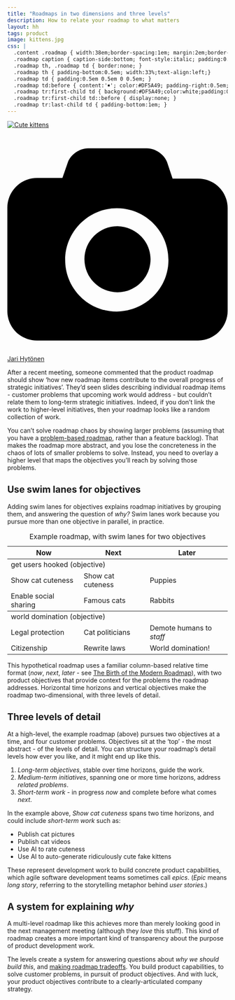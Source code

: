 ```yaml
---
title: "Roadmaps in two dimensions and three levels"
description: How to relate your roadmap to what matters
layout: hh
tags: product
image: kittens.jpg
css: |
  .content .roadmap { width:38em;border-spacing:1em; margin:2em;border-bottom:1px solid #DF5A49; font-size:110%; }
  .roadmap caption { caption-side:bottom; font-style:italic; padding:0.5em; }
  .roadmap th, .roadmap td { border:none; }
  .roadmap th { padding-bottom:0.5em; width:33%;text-align:left;}
  .roadmap td { padding:0.5em 0.5em 0 0.5em; }
  .roadmap td:before { content:'￭'; color:#DF5A49; padding-right:0.5em;}
  .roadmap tr:first-child td { background:#DF5A49;color:white;padding:0.2em 0.5em;border-radius:0.5em; }
  .roadmap tr:first-child td::before { display:none; }
  .roadmap tr:last-child td { padding-bottom:1em; }
---
```


<!--
1. Work not linked to strategic initiatives looks random.
2. Abstraction just makes the roadmap meaningless.
3. Use swim lanes for objectives.
4. Time and objectives make a roadmap two-dimensional.
5. Objectives are the top of three levels of detail.
6. Product development tasks form the third level.
7. Short-term work addresses one problem
8. Medium-term initiatives address related problems
9. Long-term objectives guide strategic initiatives
-->

[![Cute kittens](kittens.jpg)](https://unsplash.com/photos/YCPkW_r_6uA)

<a class="unsplash" href="https://unsplash.com/photos/YCPkW_r_6uA" rel="noopener noreferrer" title="Photo by Jari Hytönen"><span><svg xmlns="http://www.w3.org/2000/svg" viewBox="0 0 32 32"><title>unsplash-logo</title><path d="M20.8 18.1c0 2.7-2.2 4.8-4.8 4.8s-4.8-2.1-4.8-4.8c0-2.7 2.2-4.8 4.8-4.8 2.7.1 4.8 2.2 4.8 4.8zm11.2-7.4v14.9c0 2.3-1.9 4.3-4.3 4.3h-23.4c-2.4 0-4.3-1.9-4.3-4.3v-15c0-2.3 1.9-4.3 4.3-4.3h3.7l.8-2.3c.4-1.1 1.7-2 2.9-2h8.6c1.2 0 2.5.9 2.9 2l.8 2.4h3.7c2.4 0 4.3 1.9 4.3 4.3zm-8.6 7.5c0-4.1-3.3-7.5-7.5-7.5-4.1 0-7.5 3.4-7.5 7.5s3.3 7.5 7.5 7.5c4.2-.1 7.5-3.4 7.5-7.5z"></path></svg></span><span>Jari Hytönen</span></a>

After a recent meeting, someone commented that the product roadmap should show ‘how new roadmap items contribute to the overall progress of strategic initiatives’.
They’d seen slides describing individual roadmap items - 
customer problems that upcoming work would address - 
but couldn’t relate them to long-term strategic initiatives.
Indeed, if you don’t link the work to higher-level initiatives, then your roadmap looks like a random collection of work.

You can’t solve roadmap chaos by showing larger problems 
(assuming that you have a [problem-based roadmap](https://melissaperri.com/blog/2014/05/19/rethinking-the-product-roadmap), 
rather than a feature backlog).
That makes the roadmap more abstract, and you lose the concreteness in the chaos of lots of smaller problems to solve.
Instead, you need to overlay a higher level that maps the objectives you’ll reach by solving those problems.

## Use swim lanes for objectives

Adding swim lanes for objectives explains roadmap initiatives by grouping them,
and answering the question of _why?_
Swim lanes work because you pursue more than one objective in parallel, in practice.

<table class="roadmap">
<caption>Example roadmap, with swim lanes for two objectives</caption>
<thead>
<tr><th>Now</th><th>Next</th><th>Later</th></tr>
</thead>
<tbody>
<tr><td colspan="3">get users hooked (objective)</td></tr>
<tr><td>Show cat cuteness</td><td>Show cat cuteness</td><td>Puppies</td></tr>
<tr><td>Enable social sharing</td><td>Famous cats</td><td>Rabbits</td></tr>
</tbody>
<tbody>
<tr><td colspan="3">world domination (objective)</td></tr>
<tr><td>Legal protection</td><td>Cat politicians</td><td>Demote humans to <em>staff</em></td></tr>
<tr><td>Citizenship</td><td>Rewrite laws</td><td>World domination!</td></tr>
</tbody>
</table>

This hypothetical roadmap uses a familiar column-based relative time format (_now_, _next_, _later_ - see 
[The Birth of the Modern Roadmap](https://www.prodpad.com/blog/the-birth-of-the-modern-roadmap/)),
with two product objectives that provide context for the problems the roadmap addresses.
Horizontal time horizons and vertical objectives make the roadmap two-dimensional, with three levels of detail.

## Three levels of detail

At a high-level, the example roadmap (above) pursues two objectives at a time, and four customer problems.
Objectives sit at the ‘top’ - the most abstract - of the levels of detail.
You can structure your roadmap’s detail levels how ever you like, and it might end up like this.

1. _Long-term objectives_, stable over time horizons, guide the work.
2. _Medium-term initiatives_, spanning one or more time horizons, address _related problems_.
3. _Short-term work_ - in progress _now_ and complete before what comes _next_.

In the example above, _Show cat cuteness_ spans two time horizons, and could include _short-term work_ such as:

* Publish cat pictures
* Publish cat videos
* Use AI to rate cuteness
* Use AI to auto-generate ridiculously cute fake kittens

These represent development work to build concrete product capabilities, 
which agile software development teams sometimes call _epics_.
(_Epic_ means _long story_, referring to the storytelling metaphor behind _user stories_.)

## A system for explaining _why_

A multi-level roadmap like this achieves more than merely looking good in the next management meeting (although they _love_ this stuff).
This kind of roadmap creates a more important kind of transparency about the purpose of product development work.

The levels create a system for answering questions about _why we should build this_,
and [making roadmap tradeoffs](product-roadmap-triangle).
You build product capabilities, to solve customer problems, in pursuit of product objectives.
And with luck, your product objectives contribute to a clearly-articulated company strategy.
